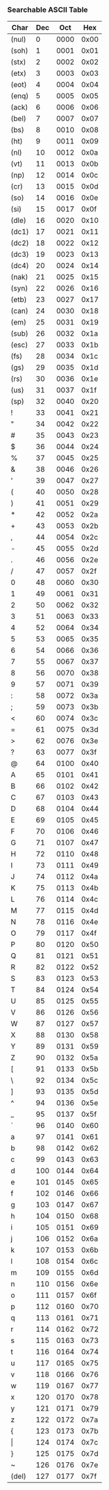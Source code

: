 <!DOCTYPE html>
<html lang="en">
<head>
	<meta charset="UTF-8">
	<title>ASCII Table</title>
	<link href="http://maxcdn.bootstrapcdn.com/bootstrap/3.2.0/css/bootstrap.min.css" rel="stylesheet"> 
	<script src="http://ajax.googleapis.com/ajax/libs/jquery/1.7.1/jquery.min.js"></script>
	<link rel="stylesheet" 
	href="http://cdn.datatables.net/1.10.2/css/jquery.dataTables.min.css"></style>
	<script type="text/javascript" 
	src="http://cdn.datatables.net/1.10.2/js/jquery.dataTables.min.js"></script>
	<script type="text/javascript" 
	src="http://maxcdn.bootstrapcdn.com/bootstrap/3.2.0/js/bootstrap.min.js"></script>

	
</head>
<body>

<div class="container">
<div class="row">
	<h3>Searchable ASCII Table</h3>
</div>	

<div class="table-responsive">
<table id="myTable" class="table table-striped" width="100%" >
<thead><tr><th>Char</th><th>Dec</th><th>Oct</th><th>Hex</th></tr></thead>
	<tbody>
	<tr><td>(nul)</td><td>0</td><td>0000</td><td>0x00</td> </tr><tr><td>(soh)</td><td>1</td><td>0001</td><td>0x01</td> </tr><tr><td>(stx)</td><td>2</td><td>0002</td><td>0x02</td> </tr><tr><td>(etx)</td><td>3</td><td>0003</td><td>0x03</td> </tr><tr><td>(eot)</td><td>4</td><td>0004</td><td>0x04</td> </tr><tr><td>(enq)</td><td>5</td><td>0005</td><td>0x05</td> </tr><tr><td>(ack)</td><td>6</td><td>0006</td><td>0x06</td> </tr><tr><td>(bel)</td><td>7</td><td>0007</td><td>0x07</td> </tr><tr><td>(bs)</td><td>8</td><td>0010</td><td>0x08</td> </tr><tr><td>(ht)</td><td>9</td><td>0011</td><td>0x09</td> </tr><tr><td>(nl)</td><td>10</td><td>0012</td><td>0x0a</td> </tr><tr><td>(vt)</td><td>11</td><td>0013</td><td>0x0b</td> </tr><tr><td>(np)</td><td>12</td><td>0014</td><td>0x0c</td> </tr><tr><td>(cr)</td><td>13</td><td>0015</td><td>0x0d</td> </tr><tr><td>(so)</td><td>14</td><td>0016</td><td>0x0e</td> </tr><tr><td>(si)</td><td>15</td><td>0017</td><td>0x0f</td> </tr><tr><td>(dle)</td><td>16</td><td>0020</td><td>0x10</td> </tr><tr><td>(dc1)</td><td>17</td><td>0021</td><td>0x11</td> </tr><tr><td>(dc2)</td><td>18</td><td>0022</td><td>0x12</td> </tr><tr><td>(dc3)</td><td>19</td><td>0023</td><td>0x13</td> </tr><tr><td>(dc4)</td><td>20</td><td>0024</td><td>0x14</td> </tr><tr><td>(nak)</td><td>21</td><td>0025</td><td>0x15</td> </tr><tr><td>(syn)</td><td>22</td><td>0026</td><td>0x16</td> </tr><tr><td>(etb)</td><td>23</td><td>0027</td><td>0x17</td> </tr><tr><td>(can)</td><td>24</td><td>0030</td><td>0x18</td> </tr><tr><td>(em)</td><td>25</td><td>0031</td><td>0x19</td> </tr><tr><td>(sub)</td><td>26</td><td>0032</td><td>0x1a</td> </tr><tr><td>(esc)</td><td>27</td><td>0033</td><td>0x1b</td> </tr><tr><td>(fs)</td><td>28</td><td>0034</td><td>0x1c</td> </tr><tr><td>(gs)</td><td>29</td><td>0035</td><td>0x1d</td> </tr><tr><td>(rs)</td><td>30</td><td>0036</td><td>0x1e</td> </tr><tr><td>(us)</td><td>31</td><td>0037</td><td>0x1f</td> </tr><tr><td>(sp)</td><td>32</td><td>0040</td><td>0x20</td> </tr><tr><td>!</td><td>33</td><td>0041</td><td>0x21</td> </tr><tr><td>"</td><td>34</td><td>0042</td><td>0x22</td> </tr><tr><td>#</td><td>35</td><td>0043</td><td>0x23</td> </tr><tr><td>$</td><td>36</td><td>0044</td><td>0x24</td> </tr><tr><td>%</td><td>37</td><td>0045</td><td>0x25</td> </tr><tr><td>&amp;</td><td>38</td><td>0046</td><td>0x26</td> </tr><tr><td>'</td><td>39</td><td>0047</td><td>0x27</td> </tr><tr><td>(</td><td>40</td><td>0050</td><td>0x28</td> </tr><tr><td>)</td><td>41</td><td>0051</td><td>0x29</td> </tr><tr><td>*</td><td>42</td><td>0052</td><td>0x2a</td> </tr><tr><td>+</td><td>43</td><td>0053</td><td>0x2b</td> </tr><tr><td>,</td><td>44</td><td>0054</td><td>0x2c</td> </tr><tr><td>-</td><td>45</td><td>0055</td><td>0x2d</td> </tr><tr><td>.</td><td>46</td><td>0056</td><td>0x2e</td> </tr><tr><td>/</td><td>47</td><td>0057</td><td>0x2f</td> </tr><tr><td>0</td><td>48</td><td>0060</td><td>0x30</td> </tr><tr><td>1</td><td>49</td><td>0061</td><td>0x31</td> </tr><tr><td>2</td><td>50</td><td>0062</td><td>0x32</td> </tr><tr><td>3</td><td>51</td><td>0063</td><td>0x33</td> </tr><tr><td>4</td><td>52</td><td>0064</td><td>0x34</td> </tr><tr><td>5</td><td>53</td><td>0065</td><td>0x35</td> </tr><tr><td>6</td><td>54</td><td>0066</td><td>0x36</td> </tr><tr><td>7</td><td>55</td><td>0067</td><td>0x37</td> </tr><tr><td>8</td><td>56</td><td>0070</td><td>0x38</td> </tr><tr><td>9</td><td>57</td><td>0071</td><td>0x39</td> </tr><tr><td>:</td><td>58</td><td>0072</td><td>0x3a</td> </tr><tr><td>;</td><td>59</td><td>0073</td><td>0x3b</td> </tr><tr><td>&lt;</td><td>60</td><td>0074</td><td>0x3c</td> </tr><tr><td>=</td><td>61</td><td>0075</td><td>0x3d</td> </tr><tr><td>&gt;</td><td>62</td><td>0076</td><td>0x3e</td> </tr><tr><td>?</td><td>63</td><td>0077</td><td>0x3f</td> </tr><tr><td>@</td><td>64</td><td>0100</td><td>0x40</td> </tr><tr><td>A</td><td>65</td><td>0101</td><td>0x41</td> </tr><tr><td>B</td><td>66</td><td>0102</td><td>0x42</td> </tr><tr><td>C</td><td>67</td><td>0103</td><td>0x43</td> </tr><tr><td>D</td><td>68</td><td>0104</td><td>0x44</td> </tr><tr><td>E</td><td>69</td><td>0105</td><td>0x45</td> </tr><tr><td>F</td><td>70</td><td>0106</td><td>0x46</td> </tr><tr><td>G</td><td>71</td><td>0107</td><td>0x47</td> </tr><tr><td>H</td><td>72</td><td>0110</td><td>0x48</td> </tr><tr><td>I</td><td>73</td><td>0111</td><td>0x49</td> </tr><tr><td>J</td><td>74</td><td>0112</td><td>0x4a</td> </tr><tr><td>K</td><td>75</td><td>0113</td><td>0x4b</td> </tr><tr><td>L</td><td>76</td><td>0114</td><td>0x4c</td> </tr><tr><td>M</td><td>77</td><td>0115</td><td>0x4d</td> </tr><tr><td>N</td><td>78</td><td>0116</td><td>0x4e</td> </tr><tr><td>O</td><td>79</td><td>0117</td><td>0x4f</td> </tr><tr><td>P</td><td>80</td><td>0120</td><td>0x50</td> </tr><tr><td>Q</td><td>81</td><td>0121</td><td>0x51</td> </tr><tr><td>R</td><td>82</td><td>0122</td><td>0x52</td> </tr><tr><td>S</td><td>83</td><td>0123</td><td>0x53</td> </tr><tr><td>T</td><td>84</td><td>0124</td><td>0x54</td> </tr><tr><td>U</td><td>85</td><td>0125</td><td>0x55</td> </tr><tr><td>V</td><td>86</td><td>0126</td><td>0x56</td> </tr><tr><td>W</td><td>87</td><td>0127</td><td>0x57</td> </tr><tr><td>X</td><td>88</td><td>0130</td><td>0x58</td> </tr><tr><td>Y</td><td>89</td><td>0131</td><td>0x59</td> </tr><tr><td>Z</td><td>90</td><td>0132</td><td>0x5a</td> </tr><tr><td>[</td><td>91</td><td>0133</td><td>0x5b</td> </tr><tr><td>\</td><td>92</td><td>0134</td><td>0x5c</td> </tr><tr><td>]</td><td>93</td><td>0135</td><td>0x5d</td> </tr><tr><td>^</td><td>94</td><td>0136</td><td>0x5e</td> </tr><tr><td>_</td><td>95</td><td>0137</td><td>0x5f</td> </tr><tr><td>`</td><td>96</td><td>0140</td><td>0x60</td> </tr><tr><td>a</td><td>97</td><td>0141</td><td>0x61</td> </tr><tr><td>b</td><td>98</td><td>0142</td><td>0x62</td> </tr><tr><td>c</td><td>99</td><td>0143</td><td>0x63</td> </tr><tr><td>d</td><td>100</td><td>0144</td><td>0x64</td> </tr><tr><td>e</td><td>101</td><td>0145</td><td>0x65</td> </tr><tr><td>f</td><td>102</td><td>0146</td><td>0x66</td> </tr><tr><td>g</td><td>103</td><td>0147</td><td>0x67</td> </tr><tr><td>h</td><td>104</td><td>0150</td><td>0x68</td> </tr><tr><td>i</td><td>105</td><td>0151</td><td>0x69</td> </tr><tr><td>j</td><td>106</td><td>0152</td><td>0x6a</td> </tr><tr><td>k</td><td>107</td><td>0153</td><td>0x6b</td> </tr><tr><td>l</td><td>108</td><td>0154</td><td>0x6c</td> </tr><tr><td>m</td><td>109</td><td>0155</td><td>0x6d</td> </tr><tr><td>n</td><td>110</td><td>0156</td><td>0x6e</td> </tr><tr><td>o</td><td>111</td><td>0157</td><td>0x6f</td> </tr><tr><td>p</td><td>112</td><td>0160</td><td>0x70</td> </tr><tr><td>q</td><td>113</td><td>0161</td><td>0x71</td> </tr><tr><td>r</td><td>114</td><td>0162</td><td>0x72</td> </tr><tr><td>s</td><td>115</td><td>0163</td><td>0x73</td> </tr><tr><td>t</td><td>116</td><td>0164</td><td>0x74</td> </tr><tr><td>u</td><td>117</td><td>0165</td><td>0x75</td> </tr><tr><td>v</td><td>118</td><td>0166</td><td>0x76</td> </tr><tr><td>w</td><td>119</td><td>0167</td><td>0x77</td> </tr><tr><td>x</td><td>120</td><td>0170</td><td>0x78</td> </tr><tr><td>y</td><td>121</td><td>0171</td><td>0x79</td> </tr><tr><td>z</td><td>122</td><td>0172</td><td>0x7a</td> </tr><tr><td>{</td><td>123</td><td>0173</td><td>0x7b</td> </tr><tr><td>|</td><td>124</td><td>0174</td><td>0x7c</td> </tr><tr><td>}</td><td>125</td><td>0175</td><td>0x7d</td> </tr><tr><td>~</td><td>126</td><td>0176</td><td>0x7e</td> </tr><tr><td>(del)</td><td>127</td><td>0177</td><td>0x7f</td> </tr></tbody>
</table>
</div>


</div>	


<script>
$(document).ready(function(){
    $('#myTable').dataTable();
});
</script>
</body>
</html>